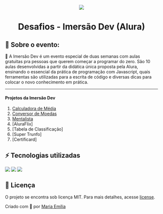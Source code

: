 <p align="center"><img src="https://i.pinimg.com/originals/c2/48/05/c248059edddbd62ec65af6235998f901.png"></p> 
<h1 align="center">Desafios - Imersão Dev (Alura)<br></h1>


## 🔖 Sobre o evento: 
🌊 A Imersão Dev é um evento especial de duas semanas com aulas gratuitas pra pessoas que querem começar a programar do zero. São 10 aulas desenvolvidas a partir da didática única proposta pela Alura, ensinando o essencial da prática de programação com Javascript, quais ferramentas são utilizadas para a escrita de código e diversas dicas para colocar o novo conhecimento em prática.

</p>

---

#### Projetos da Imersão Dev
1. [Calculadora de Média](https://github.com/lellismaria/ImersaoDev-Alura/tree/main/O1%20-%20Calculadora%20de%20M%C3%A9dia) 
2. [Conversor de Moedas](https://github.com/lellismaria/ImersaoDev-Alura/tree/main/O2%20-%20Conversor%20de%20Moedas)
3. [Mentalista](https://github.com/lellismaria/ImersaoDev-Alura/tree/main/O3%20-%20Mentalista)
4. [AluraFlix]
5. [Tabela de Classificação]
6. [Super Trunfo]
7. [Certificard]

<h2 id="technologies"></h2>

## ⚡️ Tecnologias utilizadas
<a href="https://developer.mozilla.org/en-US/docs/Web/Guide/HTML/HTML5" target="_blank"><img  src="https://img.shields.io/static/v1?label=&message=html5&color=0D1017&style=for-the-badge&logo=html5&logoColor=E34F26&link=https://leftgithub.com"/></a> <a href="https://developer.mozilla.org/en-US/docs/Web/CSS"><img  src="https://img.shields.io/static/v1?label=&message=css3&color=0D1017&style=for-the-badge&logo=css3&logoColor=1572B6"/></a> <a href="https://www.javascript.com/"><img  src="https://img.shields.io/static/v1?label=&message=javascript&color=0D1017&style=for-the-badge&logo=javascript&logoColor=F7DF1E"/></a>

## 📝 Licença
O projeto se encontra sob licença MIT. Para mais detalhes, acesse [license](LICENSE).

Criado com 💙 por [Maria Emília](https://github.com/lellismaria)
